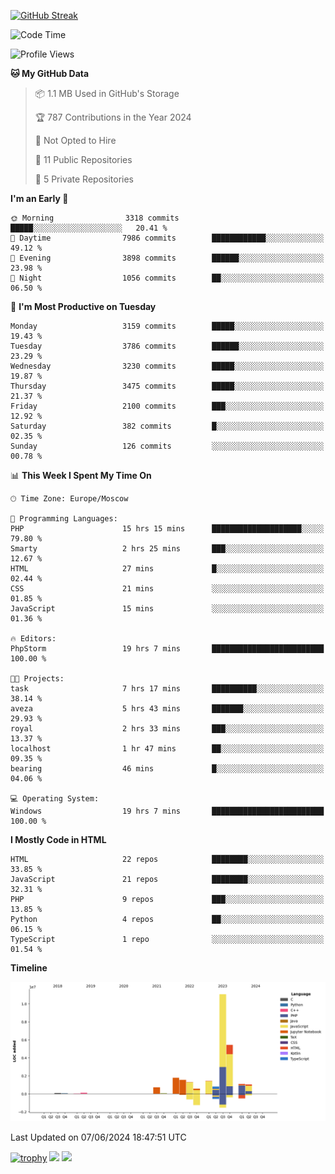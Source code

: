[![GitHub Streak](https://github-readme-streak-stats.herokuapp.com/?user=yogik10)](https://git.io/streak-stats)
<!--START_SECTION:waka-->
![Code Time](http://img.shields.io/badge/Code%20Time-588%20hrs%207%20mins-blue)

![Profile Views](http://img.shields.io/badge/Profile%20Views-0-blue)

**🐱 My GitHub Data** 

> 📦 1.1 MB Used in GitHub's Storage 
 > 
> 🏆 787 Contributions in the Year 2024
 > 
> 🚫 Not Opted to Hire
 > 
> 📜 11 Public Repositories 
 > 
> 🔑 5 Private Repositories 
 > 
**I'm an Early 🐤** 

```text
🌞 Morning                3318 commits        █████░░░░░░░░░░░░░░░░░░░░   20.41 % 
🌆 Daytime                7986 commits        ████████████░░░░░░░░░░░░░   49.12 % 
🌃 Evening                3898 commits        ██████░░░░░░░░░░░░░░░░░░░   23.98 % 
🌙 Night                  1056 commits        ██░░░░░░░░░░░░░░░░░░░░░░░   06.50 % 
```
📅 **I'm Most Productive on Tuesday** 

```text
Monday                   3159 commits        █████░░░░░░░░░░░░░░░░░░░░   19.43 % 
Tuesday                  3786 commits        ██████░░░░░░░░░░░░░░░░░░░   23.29 % 
Wednesday                3230 commits        █████░░░░░░░░░░░░░░░░░░░░   19.87 % 
Thursday                 3475 commits        █████░░░░░░░░░░░░░░░░░░░░   21.37 % 
Friday                   2100 commits        ███░░░░░░░░░░░░░░░░░░░░░░   12.92 % 
Saturday                 382 commits         █░░░░░░░░░░░░░░░░░░░░░░░░   02.35 % 
Sunday                   126 commits         ░░░░░░░░░░░░░░░░░░░░░░░░░   00.78 % 
```


📊 **This Week I Spent My Time On** 

```text
🕑︎ Time Zone: Europe/Moscow

💬 Programming Languages: 
PHP                      15 hrs 15 mins      ████████████████████░░░░░   79.80 % 
Smarty                   2 hrs 25 mins       ███░░░░░░░░░░░░░░░░░░░░░░   12.67 % 
HTML                     27 mins             █░░░░░░░░░░░░░░░░░░░░░░░░   02.44 % 
CSS                      21 mins             ░░░░░░░░░░░░░░░░░░░░░░░░░   01.85 % 
JavaScript               15 mins             ░░░░░░░░░░░░░░░░░░░░░░░░░   01.36 % 

🔥 Editors: 
PhpStorm                 19 hrs 7 mins       █████████████████████████   100.00 % 

🐱‍💻 Projects: 
task                     7 hrs 17 mins       ██████████░░░░░░░░░░░░░░░   38.14 % 
aveza                    5 hrs 43 mins       ███████░░░░░░░░░░░░░░░░░░   29.93 % 
royal                    2 hrs 33 mins       ███░░░░░░░░░░░░░░░░░░░░░░   13.37 % 
localhost                1 hr 47 mins        ██░░░░░░░░░░░░░░░░░░░░░░░   09.35 % 
bearing                  46 mins             █░░░░░░░░░░░░░░░░░░░░░░░░   04.06 % 

💻 Operating System: 
Windows                  19 hrs 7 mins       █████████████████████████   100.00 % 
```

**I Mostly Code in HTML** 

```text
HTML                     22 repos            ████████░░░░░░░░░░░░░░░░░   33.85 % 
JavaScript               21 repos            ████████░░░░░░░░░░░░░░░░░   32.31 % 
PHP                      9 repos             ███░░░░░░░░░░░░░░░░░░░░░░   13.85 % 
Python                   4 repos             ██░░░░░░░░░░░░░░░░░░░░░░░   06.15 % 
TypeScript               1 repo              ░░░░░░░░░░░░░░░░░░░░░░░░░   01.54 % 
```



**Timeline**

![Lines of Code chart](https://raw.githubusercontent.com/Yogik10/Yogik10/main/assets/bar_graph.png)


 Last Updated on 07/06/2024 18:47:51 UTC
<!--END_SECTION:waka-->
[![trophy](https://github-profile-trophy.vercel.app/?username=yogik10)](https://github.com/ryo-ma/github-profile-trophy)
![](https://github-profile-summary-cards.vercel.app/api/cards/profile-details?username=yogik10&theme=solarized_dark)
![](https://github-profile-summary-cards.vercel.app/api/cards/most-commit-language?username=yogik10&theme=solarized_dark)


